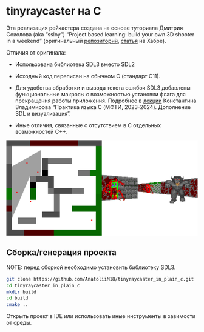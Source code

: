 # tinyraycaster на C

Эта реализация рейкастера создана на основе туториала Дмитрия Соколова (aka “ssloy”) “Project based learning: build your own 3D shooter in a weekend” (оригинальный [репозиторий](https://github.com/ssloy/tinyraycaster), [статья](https://habr.com/ru/articles/439698/) на Хабре).

Отличия от оригинала:

* Использована библиотека SDL3 вместо SDL2

* Исходный код переписан на обычном C (стандарт C11).

* Для удобства обработки и вывода текста ошибок SDL3 добавлены функциональные макросы с возможностью установки флага для прекращения работы приложения. Подробнее в [лекции](https://rutube.ru/video/437ec1cc186ac3222b32dd4730a9ec61/?t=395&r=plwd) Константина Владимирова “Практика языка C (МФТИ, 2023-2024). Дополнение SDL и визуализация”.

* Иные отличия, связанные с отсутствием в C отдельных возможностей C\+\+.

![Screenshot](screenshot.png)

## Сборка/генерация проекта

NOTE: перед сборкой необходимо установить библиотеку SDL3.

```sh
git clone https://github.com/AnatoliiM18/tinyraycaster_in_plain_c.git
cd tinyraycaster_in_plain_c
mkdir build
cd build
cmake ..
```

Открыть проект в IDE или использовать иные инструменты в завимости от среды.